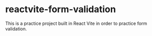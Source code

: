 # reactvite-form-validation
This is a practice project built in React Vite in order to practice form validation.
